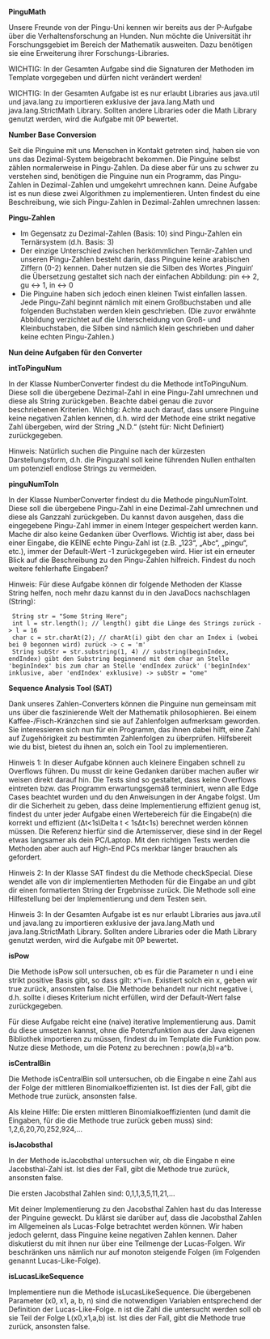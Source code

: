 **PinguMath**

Unsere Freunde von der Pingu-Uni kennen wir bereits aus der P-Aufgabe über die Verhaltensforschung an Hunden. Nun möchte die Universität ihr Forschungsgebiet im Bereich der Mathematik ausweiten. Dazu benötigen sie eine Erweiterung ihrer Forschungs-Libraries.

WICHTIG: In der Gesamten Aufgabe sind die Signaturen der Methoden im Template vorgegeben und dürfen nicht verändert werden!

WICHTIG: In der Gesamten Aufgabe ist es nur erlaubt Libraries aus java.util und java.lang zu importieren exklusive der java.lang.Math und java.lang.StrictMath Library. Sollten andere Libraries oder die Math Library genutzt werden, wird die Aufgabe mit 0P bewertet.

**Number Base Conversion**

Seit die Pinguine mit uns Menschen in Kontakt getreten sind, haben sie von uns das Dezimal-System beigebracht bekommen. Die Pinguine selbst zählen normalerweise in Pingu-Zahlen. Da diese aber für uns zu schwer zu verstehen sind, benötigen die Pinguine nun ein Programm, das Pingu-Zahlen in Dezimal-Zahlen und umgekehrt umrechnen kann. Deine Aufgabe ist es nun diese zwei Algorithmen zu implementieren. Unten findest du eine Beschreibung, wie sich Pingu-Zahlen in Dezimal-Zahlen umrechnen lassen:

**Pingu-Zahlen**

- Im Gegensatz zu Dezimal-Zahlen (Basis: 10) sind Pingu-Zahlen ein Ternärsystem (d.h. Basis: 3)
- Der einzige Unterschied zwischen herkömmlichen Ternär-Zahlen und unseren Pingu-Zahlen besteht darin, dass Pinguine keine arabischen Ziffern (0-2) kennen. Daher nutzen sie die Silben des Wortes ‚Pinguin‘ die Übersetzung gestaltet sich nach der einfachen Abbildung: pin <-> 2, gu <-> 1, in <-> 0
- Die Pinguine haben sich jedoch einen kleinen Twist einfallen lassen. Jede Pingu-Zahl beginnt nämlich mit einem Großbuchstaben und alle folgenden Buchstaben werden klein geschrieben. (Die zuvor erwähnte Abbildung verzichtet auf die Unterscheidung von Groß- und Kleinbuchstaben, die Silben sind nämlich klein geschrieben und daher keine echten Pingu-Zahlen.)

**Nun deine Aufgaben für den Converter**

**intToPinguNum**
 
In der Klasse NumberConverter findest du die Methode intToPinguNum. Diese soll die übergebene Dezimal-Zahl in eine Pingu-Zahl umrechnen und diese als String zurückgeben. Beachte dabei genau die zuvor beschriebenen Kriterien. Wichtig: Achte auch darauf, dass unsere Pinguine keine negativen Zahlen kennen, d.h. wird der Methode eine strikt negative Zahl übergeben, wird der String „N.D.“ (steht für: Nicht Definiert) zurückgegeben.

Hinweis: Natürlich suchen die Pinguine nach der kürzesten Darstellungsform, d.h. die Pinguzahl soll keine führenden Nullen enthalten um potenziell endlose Strings zu vermeiden.

**pinguNumToIn**

In der Klasse NumberConverter findest du die Methode pinguNumToInt. Diese soll die übergebene Pingu-Zahl in eine Dezimal-Zahl umrechnen und diese als Ganzzahl zurückgeben. Du kannst davon ausgehen, dass die eingegebene Pingu-Zahl immer in einem Integer gespeichert werden kann. Mache dir also keine Gedanken über Overflows. Wichtig ist aber, dass bei einer Eingabe, die KEINE echte Pingu-Zahl ist (z.B. „123“, „Abc“, „pingu“, etc.), immer der Default-Wert -1 zurückgegeben wird. Hier ist ein erneuter Blick auf die Beschreibung zu den Pingu-Zahlen hilfreich. Findest du noch weitere fehlerhafte Eingaben?

Hinweis: Für diese Aufgabe können dir folgende Methoden der Klasse String helfen, noch mehr dazu kannst du in den JavaDocs nachschlagen (String):

```
 String str = "Some String Here";
 int l = str.length(); // length() gibt die Länge des Strings zurück -> l = 16
 char c = str.charAt(2); // charAt(i) gibt den char an Index i (wobei bei 0 begonnen wird) zurück -> c = 'm'
 String subStr = str.substring(1, 4) // substring(beginIndex, endIndex) gibt den Substring beginnend mit dem char an Stelle 'beginIndex' bis zum char an Stelle 'endIndex zurück' ('beginIndex' inklusive, aber 'endIndex' exklusive) -> subStr = "ome"
```

**Sequence Analysis Tool (SAT)**

Dank unseres Zahlen-Converters können die Pinguine nun gemeinsam mit uns über die faszinierende Welt der Mathematik philosophieren. Bei einem Kaffee-/Fisch-Kränzchen sind sie auf Zahlenfolgen aufmerksam geworden. Sie interessieren sich nun für ein Programm, das ihnen dabei hilft, eine Zahl auf Zugehörigkeit zu bestimmten Zahlenfolgen zu überprüfen. Hilfsbereit wie du bist, bietest du ihnen an, solch ein Tool zu implementieren.

Hinweis 1: In dieser Aufgabe können auch kleinere Eingaben schnell zu Overflows führen. Du musst dir keine Gedanken darüber machen außer wir weisen direkt darauf hin. Die Tests sind so gestaltet, dass keine Overflows eintreten bzw. das Programm erwartungsgemäß terminiert, wenn alle Edge Cases beachtet wurden und du den Anweisungen in der Angabe folgst. Um dir die Sicherheit zu geben, dass deine Implementierung effizient genug ist, findest du unter jeder Aufgabe einen Wertebereich für die Eingabe(n) die korrekt und effizient (Δt&lt;1s\Delta t &lt; 1sΔt<1s) berechnet werden können müssen. Die Referenz hierfür sind die Artemisserver, diese sind in der Regel etwas langsamer als dein PC/Laptop. Mit den richtigen Tests werden die Methoden aber auch auf High-End PCs merkbar länger brauchen als gefordert.

Hinweis 2: In der Klasse SAT findest du die Methode checkSpecial. Diese wendet alle von dir implementierten Methoden für die Eingabe an und gibt dir einen formatierten String der Ergebnisse zurück. Die Methode soll eine Hilfestellung bei der Implementierung und dem Testen sein.

Hinweis 3: In der Gesamten Aufgabe ist es nur erlaubt Libraries aus java.util und java.lang zu importieren exklusive der java.lang.Math und java.lang.StrictMath Library. Sollten andere Libraries oder die Math Library genutzt werden, wird die Aufgabe mit 0P bewertet.

**isPow**

Die Methode isPow soll untersuchen, ob es für die Parameter n und i eine strikt positive Basis gibt, so dass gilt: x^i=n. Existiert solch ein x, geben wir true zurück, ansonsten false. Die Methode behandelt nur nicht negative i, d.h. sollte i dieses Kriterium nicht erfüllen, wird der Default-Wert false zurückgegeben. 

Für diese Aufgabe reicht eine (naive) iterative Implementierung aus. Damit du diese umsetzen kannst, ohne die Potenzfunktion aus der Java eigenen Bibliothek importieren zu müssen, findest du im Template die Funktion pow. Nutze diese Methode, um die Potenz zu berechnen : pow(a,b)=a^b.

**isCentralBin**

Die Methode isCentralBin soll untersuchen, ob die Eingabe n eine Zahl aus der Folge der mittleren Binomialkoeffizienten ist. Ist dies der Fall, gibt die Methode true zurück, ansonsten false.

Als kleine Hilfe: Die ersten mittleren Binomialkoeffizienten (und damit die Eingaben, für die die Methode true zurück geben muss) sind: 1,2,6,20,70,252,924,…

**isJacobsthal**

In der Methode isJacobsthal untersuchen wir, ob die Eingabe n eine Jacobsthal-Zahl ist. Ist dies der Fall, gibt die Methode true zurück, ansonsten false.

Die ersten Jacobsthal Zahlen sind: 0,1,1,3,5,11,21,…

Mit deiner Implementierung zu den Jacobsthal Zahlen hast du das Interesse der Pinguine geweckt. Du klärst sie darüber auf, dass die Jacobsthal Zahlen im Allgemeinen als Lucas-Folge betrachtet werden können. Wir haben jedoch gelernt, dass Pinguine keine negativen Zahlen kennen. Daher diskutierst du mit ihnen nur über eine Teilmenge der Lucas-Folgen. Wir beschränken uns nämlich nur auf monoton steigende Folgen (im Folgenden genannt Lucas-Like-Folge).

**isLucasLikeSequence**

Implementiere nun die Methode isLucasLikeSequence. Die übergebenen Parameter (x0, x1, a, b, n) sind die notwendigen Variablen entsprechend der Definition der Lucas-Like-Folge. n ist die Zahl die untersucht werden soll ob sie Teil der Folge L(x0,x1,a,b) ist. Ist dies der Fall, gibt die Methode true zurück, ansonsten false.
